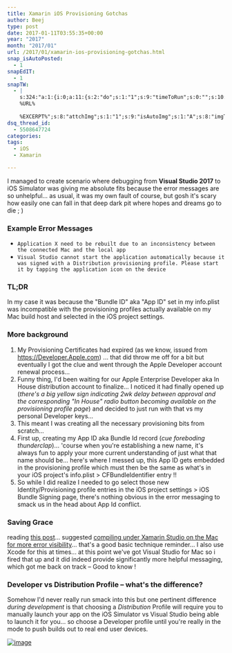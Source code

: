```yaml
---
title: Xamarin iOS Provisioning Gotchas
author: Beej
type: post
date: 2017-01-11T03:55:35+00:00
year: "2017"
month: "2017/01"
url: /2017/01/xamarin-ios-provisioning-gotchas.html
snap_isAutoPosted:
  - 1
snapEdIT:
  - 1
snapTW:
  - |
    s:324:"a:1:{i:0;a:11:{s:2:"do";s:1:"1";s:9:"timeToRun";s:0:"";s:10:"SNAPformat";s:27:"%TITLE%
    %URL%
    
    %EXCERPT%";s:8:"attchImg";s:1:"1";s:9:"isAutoImg";s:1:"A";s:8:"imgToUse";s:0:"";s:4:"doTW";s:1:"1";s:11:"isPrePosted";s:1:"1";s:8:"isPosted";s:1:"1";s:4:"pgID";s:18:"819030015492796416";s:5:"pDate";s:19:"2017-01-11 03:55:49";}}";
dsq_thread_id:
  - 5508647724
categories:
tags:
  - iOS
  - Xamarin

---
```

I managed to create scenario where debugging from **Visual Studio 2017** to iOS Simulator was giving me absolute fits because the error messages are so unhelpful... as usual, it was my own fault of course, but gosh it's scary how easily one can fall in that deep dark pit where hopes and dreams go to die ; )

### Example Error Messages

  * `Application X need to be rebuilt due to an inconsistency between the connected Mac and the local app`
  * `Visual Studio cannot start the application automatically because it was signed with a Distribution provisioning profile. Please start it by tapping the application icon on the device`

### TL;DR

In my case it was because the "Bundle ID" aka "App ID" set in my info.plist was incompatible with the provisioning profiles actually available on my Mac build host and selected in the iOS project settings.

### More background

  1. My Provisioning Certificates had expired (as we know, issued from https://Developer.Apple.com) ... that did throw me off for a bit but eventually I got the clue and went through the Apple Developer account renewal process... 
  2. Funny thing, I'd been waiting for our Apple Enterprise Developer aka In House distribution account to finalize... I noticed it had finally opened up (_there's a big yellow sign indicating 2wk delay between approval and the corresponding "In House" radio button becoming available on the provisioning profile page_) and decided to just run with that vs my personal Developer keys...
  3. This meant I was creating all the necessary provisioning bits from scratch...
  4. First up, creating my App ID aka Bundle Id record (_cue foreboding thunderclap_)... 'course when you're establishing a new name, it's always fun to apply your more current understanding of just what that name should be... here's where I messed up, this <span class="hl">App ID gets embedded in the provisioning profile which must then be the same as what's in your iOS project's info.plist > CFBundleIdentifier entry !!</span>
  5. So while I did realize I needed to go select those new Identity/Provisioning profile entries in the iOS project settings > iOS Bundle Signing page, there's nothing obvious in the error messaging to smack us in the head about App Id conflict.

### Saving Grace

reading [this post][1]... suggested <u>compiling under Xamarin Studio on the Mac for more error visibility</u>... that's a good basic technique reminder... I also use Xcode for this at times... at this point we've got <span class="hl">Visual Studio for Mac so i fired that up and it did indeed provide significantly more helpful messaging, which got me back on track</span> &#8211; Good to know !

### Developer vs Distribution Profile &#8211; what's the difference?

Somehow I'd never really run smack into this but one pertinent difference _during development_ is that choosing a _Distribution_ Profile will require you to manually launch your app on the iOS Simulator vs Visual Studio being able to launch it for you... so choose a Developer profile until you're really in the mode to push builds out to real end user devices.

[![image][2]][2]

 [1]: https://stackoverflow.com/a/17999469/813599
 [2]: https://cloud.githubusercontent.com/assets/6301228/21834849/4225598a-d76d-11e6-87b1-6188a28f600a.png